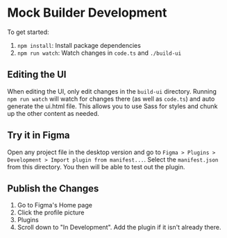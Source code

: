 # Mock Builder Development

<!-- > See the [Placeholdate plugin page](https://www.figma.com/community/plugin/1098444899707858859/Placeholdate) for using Placeholdate in Figma. -->

To get started:

1. `npm install`: Install package dependencies
2. `npm run watch`: Watch changes in `code.ts` and `./build-ui`

## Editing the UI

When editing the UI, only edit changes in the `build-ui` directory. Running `npm run watch` will watch for changes there (as well as `code.ts`) and auto generate the ui.html file. This allows you to use Sass for styles and chunk up the other content as needed.

## Try it in Figma

Open any project file in the desktop version and go to `Figma > Plugins > Development > Import plugin from manifest...`. Select the `manifest.json` from this directory. You then will be able to test out the plugin.

## Publish the Changes

1. Go to Figma's Home page
2. Click the profile picture
3. Plugins
4. Scroll down to "In Development". Add the plugin if it isn't already there.
